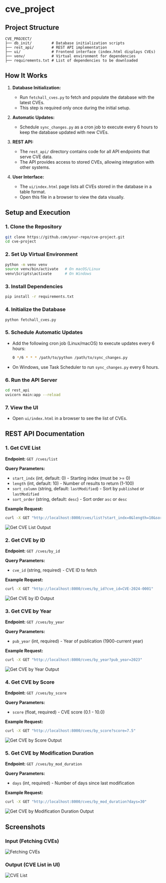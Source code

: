 # cve_project

## Project Structure

```
CVE_PROJECT/
├── db_init/         # Database initialization scripts
├── rest_api/        # REST API implementation
├── ui/              # Frontend interface (index.html displays CVEs)
├── venv/            # Virtual environment for dependencies
├── requirements.txt # List of dependencies to be downloaded
```

## How It Works

1. **Database Initialization:**
   - Run `fetchall_cves.py` to fetch and populate the database with the latest CVEs.
   - This step is required only once during the initial setup.

2. **Automatic Updates:**
   - Schedule `sync_changes.py` as a cron job to execute every 6 hours to keep the database updated with new CVEs.

3. **REST API:**
   - The `rest_api/` directory contains code for all API endpoints that serve CVE data.
   - The API provides access to stored CVEs, allowing integration with other systems.

4. **User Interface:**
   - The `ui/index.html` page lists all CVEs stored in the database in a table format.
   - Open this file in a browser to view the data visually.

## Setup and Execution

### 1. Clone the Repository
```sh
git clone https://github.com/your-repo/cve-project.git
cd cve-project
```

### 2. Set Up Virtual Environment
```sh
python -m venv venv
source venv/bin/activate   # On macOS/Linux
venv\Scripts\activate      # On Windows
```

### 3. Install Dependencies
```sh
pip install -r requirements.txt
```

### 4. Initialize the Database
```sh
python fetchall_cves.py
```

### 5. Schedule Automatic Updates
- Add the following cron job (Linux/macOS) to execute updates every 6 hours:
  ```sh
  0 */6 * * * /path/to/python /path/to/sync_changes.py
  ```
- On Windows, use Task Scheduler to run `sync_changes.py` every 6 hours.

### 6. Run the API Server
```sh
cd rest_api
uvicorn main:app --reload
```

### 7. View the UI
- Open `ui/index.html` in a browser to see the list of CVEs.

## REST API Documentation

### **1. Get CVE List**
**Endpoint:** `GET /cves/list`

**Query Parameters:**
- `start_indx` (int, default: 0) - Starting index (must be >= 0)
- `length` (int, default: 10) - Number of results to return (1-100)
- `sort_column` (string, default: `lastModified`) - Sort by `published` or `lastModified`
- `sort_order` (string, default: `desc`) - Sort order `asc` or `desc`

**Example Request:**
```sh
curl -X GET "http://localhost:8000/cves/list?start_indx=0&length=10&sort_column=lastModified&sort_order=desc"
```

![Get CVE List Output](images/cve_list_output.jpg)

### **2. Get CVE by ID**
**Endpoint:** `GET /cves/by_id`

**Query Parameters:**
- `cve_id` (string, required) - CVE ID to fetch

**Example Request:**
```sh
curl -X GET "http://localhost:8000/cves/by_id?cve_id=CVE-2024-0001"
```

![Get CVE by ID Output](images/cve_id_output.jpg)

### **3. Get CVE by Year**
**Endpoint:** `GET /cves/by_year`

**Query Parameters:**
- `pub_year` (int, required) - Year of publication (1900-current year)

**Example Request:**
```sh
curl -X GET "http://localhost:8000/cves/by_year?pub_year=2023"
```

![Get CVE by Year Output](images/cve_year_output.jpg)

### **4. Get CVE by Score**
**Endpoint:** `GET /cves/by_score`

**Query Parameters:**
- `score` (float, required) - CVE score (0.1 - 10.0)

**Example Request:**
```sh
curl -X GET "http://localhost:8000/cves/by_score?score=7.5"
```

![Get CVE by Score Output](images/cve_score_output.jpg)

### **5. Get CVE by Modification Duration**
**Endpoint:** `GET /cves/by_mod_duration`

**Query Parameters:**
- `days` (int, required) - Number of days since last modification

**Example Request:**
```sh
curl -X GET "http://localhost:8000/cves/by_mod_duration?days=30"
```

![Get CVE by Modification Duration Output](images/cve_mod_output.jpg)

## Screenshots
### Input (Fetching CVEs)
![Fetching CVEs](images/intial_fetch.jpg)

### Output (CVE List in UI)
![CVE List](images/cve_list_ui.jpg)